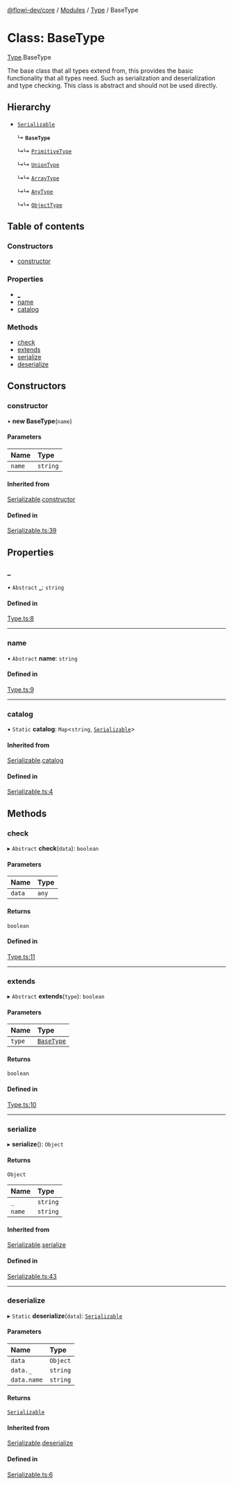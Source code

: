 [@flowi-dev/core](../README.md) / [Modules](../modules.md) / [Type](../modules/Type.md) / BaseType

# Class: BaseType

[Type](../modules/Type.md).BaseType

The base class that all types extend from, this provides the basic functionality that all types need. Such as serialization and deserialization and type checking.
This class is abstract and should not be used directly.

## Hierarchy

- [`Serializable`](Serializable.Serializable.md)

  ↳ **`BaseType`**

  ↳↳ [`PrimitiveType`](Type.PrimitiveType.md)

  ↳↳ [`UnionType`](Type.UnionType.md)

  ↳↳ [`ArrayType`](Type.ArrayType.md)

  ↳↳ [`AnyType`](Type.AnyType.md)

  ↳↳ [`ObjectType`](Type.ObjectType.md)

## Table of contents

### Constructors

- [constructor](Type.BaseType.md#constructor)

### Properties

- [\_](Type.BaseType.md#_)
- [name](Type.BaseType.md#name)
- [catalog](Type.BaseType.md#catalog)

### Methods

- [check](Type.BaseType.md#check)
- [extends](Type.BaseType.md#extends)
- [serialize](Type.BaseType.md#serialize)
- [deserialize](Type.BaseType.md#deserialize)

## Constructors

### constructor

• **new BaseType**(`name`)

#### Parameters

| Name | Type |
| :------ | :------ |
| `name` | `string` |

#### Inherited from

[Serializable](Serializable.Serializable.md).[constructor](Serializable.Serializable.md#constructor)

#### Defined in

[Serializable.ts:39](https://github.com/flowi-dev/core/blob/0537423/src/classes/Serializable.ts#L39)

## Properties

### \_

• `Abstract` **\_**: `string`

#### Defined in

[Type.ts:8](https://github.com/flowi-dev/core/blob/0537423/src/classes/Type.ts#L8)

___

### name

• `Abstract` **name**: `string`

#### Defined in

[Type.ts:9](https://github.com/flowi-dev/core/blob/0537423/src/classes/Type.ts#L9)

___

### catalog

▪ `Static` **catalog**: `Map`<`string`, [`Serializable`](Serializable.Serializable.md)\>

#### Inherited from

[Serializable](Serializable.Serializable.md).[catalog](Serializable.Serializable.md#catalog)

#### Defined in

[Serializable.ts:4](https://github.com/flowi-dev/core/blob/0537423/src/classes/Serializable.ts#L4)

## Methods

### check

▸ `Abstract` **check**(`data`): `boolean`

#### Parameters

| Name | Type |
| :------ | :------ |
| `data` | `any` |

#### Returns

`boolean`

#### Defined in

[Type.ts:11](https://github.com/flowi-dev/core/blob/0537423/src/classes/Type.ts#L11)

___

### extends

▸ `Abstract` **extends**(`type`): `boolean`

#### Parameters

| Name | Type |
| :------ | :------ |
| `type` | [`BaseType`](Type.BaseType.md) |

#### Returns

`boolean`

#### Defined in

[Type.ts:10](https://github.com/flowi-dev/core/blob/0537423/src/classes/Type.ts#L10)

___

### serialize

▸ **serialize**(): `Object`

#### Returns

`Object`

| Name | Type |
| :------ | :------ |
| `_` | `string` |
| `name` | `string` |

#### Inherited from

[Serializable](Serializable.Serializable.md).[serialize](Serializable.Serializable.md#serialize)

#### Defined in

[Serializable.ts:43](https://github.com/flowi-dev/core/blob/0537423/src/classes/Serializable.ts#L43)

___

### deserialize

▸ `Static` **deserialize**(`data`): [`Serializable`](Serializable.Serializable.md)

#### Parameters

| Name | Type |
| :------ | :------ |
| `data` | `Object` |
| `data._` | `string` |
| `data.name` | `string` |

#### Returns

[`Serializable`](Serializable.Serializable.md)

#### Inherited from

[Serializable](Serializable.Serializable.md).[deserialize](Serializable.Serializable.md#deserialize)

#### Defined in

[Serializable.ts:6](https://github.com/flowi-dev/core/blob/0537423/src/classes/Serializable.ts#L6)
